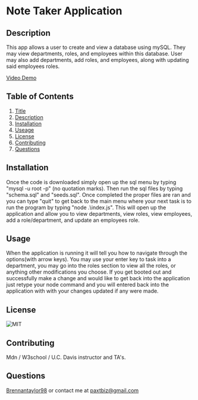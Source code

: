 # Note Taker Application

## Description
This app allows a user to create and view a database using mySQL. They may view departments, roles, and employees within this database. User may also add departments, add roles, and employees, along with updating said employees roles.

[Video Demo](https://app.castify.com/view/281172e1-ba1f-48fa-ad20-4af5025147dc)

## Table of Contents
1.  [Title](#title)
2.  [Description](#description)
3.  [Installation](#installation)
4.  [Useage](#useage)
5.  [License](#license)
6.  [Contributing](#contributing)
7.  [Questions](#questions)

## Installation
Once the code is downloaded simply open up the sql menu by typing "mysql -u root -p" (no quotation marks). Then run the sql files by typing "schema.sql" and "seeds.sql". Once completed the proper files are ran and you can type "quit" to get back to the main menu where your next task is to run the program by typing "node .\index.js". This will open up the application and allow you to view departments, view roles, view employees, add a role/department, and update an employees role. 

## Usage
When the application is running it will tell you how to navigate through the options(with arrow keys). You may use your enter key to task into a department, you may go into the roles section to view all the roles, or anything other modifications you choose. If you get booted out and successfully make a change and would like to get back into the application just retype your node command and you will entered back into the application with with your changes updated if any were made.

## License
![MIT](https://img.shields.io/badge/license-MIT-blue)

## Contributing
Mdn / W3school / U.C. Davis instructor and TA's.

## Questions
[Brennantaylor98](https://github.com/Brennantaylor98) or contact me at
  paxtbiz@gmail.com
